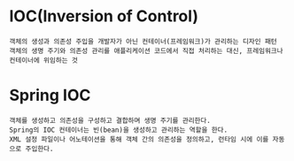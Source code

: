 # IOC(Inversion of Control)
    객체의 생성과 의존성 주입을 개발자가 아닌 컨테이너(프레임워크)가 관리하는 디자인 패턴
    객체의 생명 주기와 의존성 관리를 애플리케이션 코드에서 직접 처리하는 대신, 프레임워크나 컨테이너에 위임하는 것
    
# Spring IOC
    객체를 생성하고 의존성을 구성하고 결합하며 생명 주기를 관리한다.
    Spring의 IOC 컨테이너는 빈(bean)을 생성하고 관리하는 역할을 한다.
    XML 설정 파일이나 어노테이션을 통해 객체 간의 의존성을 정의하고, 런타임 시에 이를 자동으로 주입한다.

    

